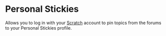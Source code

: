# Personal Stickies
Allows you to log in with your [Scratch](https://scratch.mit.edu) account to pin topics from the forums to your Personal Stickies profile.